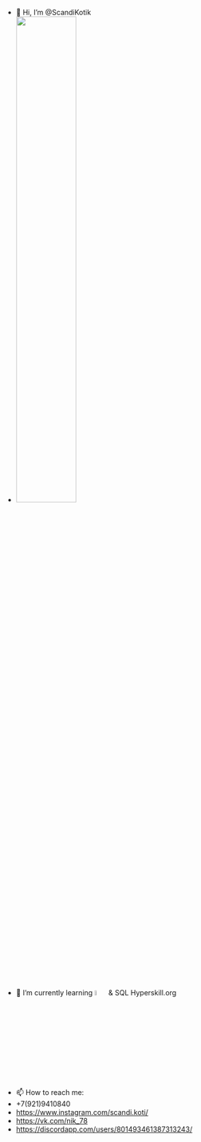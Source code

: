 - 👋 Hi, I’m @ScandiKotik
- <img src="https://media.giphy.com/media/KeQJaXuGvio5yrBWka/giphy.gif" width="50%" height="50%"/>
- 🌱 I’m currently learning <img src="https://media.giphy.com/media/UtEd87cLAH789bR5sk/giphy.gif" width="5%" height="5%"/> & SQL Hyperskill.org
- 📫 How to reach me: 
- +7(921)9410840
- https://www.instagram.com/scandi.koti/
- https://vk.com/nik_78
- https://discordapp.com/users/801493461387313243/

<!---
ScandiKotik/ScandiKotik is a ✨ special ✨ repository because its `README.md` (this file) appears on your GitHub profile.
You can click the Preview link to take a look at your changes.
--->
